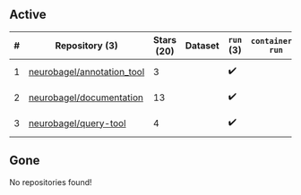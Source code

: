 ## Active
| # | Repository (3) | Stars (20) | Dataset | `run` (3) | `containers-run` | Last Modified |
| --- | --- | --- | --- | --- | --- | --- |
| 1 | [neurobagel/annotation_tool](https://github.com/neurobagel/annotation_tool) | 3 |  | :heavy_check_mark: |  | 2025-06-23 15:29:34+00:00 |
| 2 | [neurobagel/documentation](https://github.com/neurobagel/documentation) | 13 |  | :heavy_check_mark: |  | 2025-07-08 19:22:25+00:00 |
| 3 | [neurobagel/query-tool](https://github.com/neurobagel/query-tool) | 4 |  | :heavy_check_mark: |  | 2025-07-14 05:42:41+00:00 |

## Gone
No repositories found!
